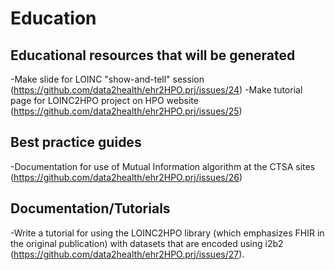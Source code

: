 # Education

## Educational resources that will be generated
-Make slide for LOINC "show-and-tell" session (https://github.com/data2health/ehr2HPO.prj/issues/24)
-Make tutorial page for LOINC2HPO project on HPO website (https://github.com/data2health/ehr2HPO.prj/issues/25)

## Best practice guides
-Documentation for use of Mutual Information algorithm at the CTSA sites (https://github.com/data2health/ehr2HPO.prj/issues/26)

## Documentation/Tutorials
-Write a tutorial for using the LOINC2HPO library (which emphasizes FHIR in the original publication) with datasets that are encoded using i2b2 (https://github.com/data2health/ehr2HPO.prj/issues/27).
